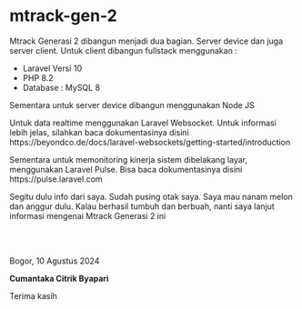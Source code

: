 # mtrack-gen-2
Mtrack Generasi 2 dibangun menjadi dua bagian. Server device dan juga server client. Untuk client dibangun fullstack menggunakan : 
<ul>
  <li>Laravel Versi 10</li>
  <li>PHP 8.2</li>
  <li>Database : MySQL 8</li>
</ul>

<p>Sementara untuk server device dibangun menggunakan Node JS</p>

<p>Untuk data realtime menggunakan Laravel Websocket. Untuk informasi lebih jelas, silahkan baca dokumentasinya disini
https://beyondco.de/docs/laravel-websockets/getting-started/introduction</p>

<p>Sementara untuk memonitoring kinerja sistem dibelakang layar, menggunakan Laravel Pulse. Bisa baca dokumentasinya disini
https://pulse.laravel.com</p>

<p>Segitu dulu info dari saya. Sudah pusing otak saya. Saya mau nanam melon dan anggur dulu. Kalau berhasil tumbuh dan berbuah, nanti saya lanjut informasi mengenai Mtrack Generasi 2 ini</p>
<br><br>
<p>Bogor, 10 Agustus 2024</p>

<b>Cumantaka Citrik Byapari</b>
<p>Terima kasih</p>

